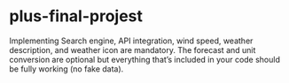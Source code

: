 # plus-final-projest
  Implementing Search engine, API integration, wind speed, weather description, and weather icon are mandatory. The forecast and unit conversion are optional but everything that’s included in your code should be fully working (no fake data).
